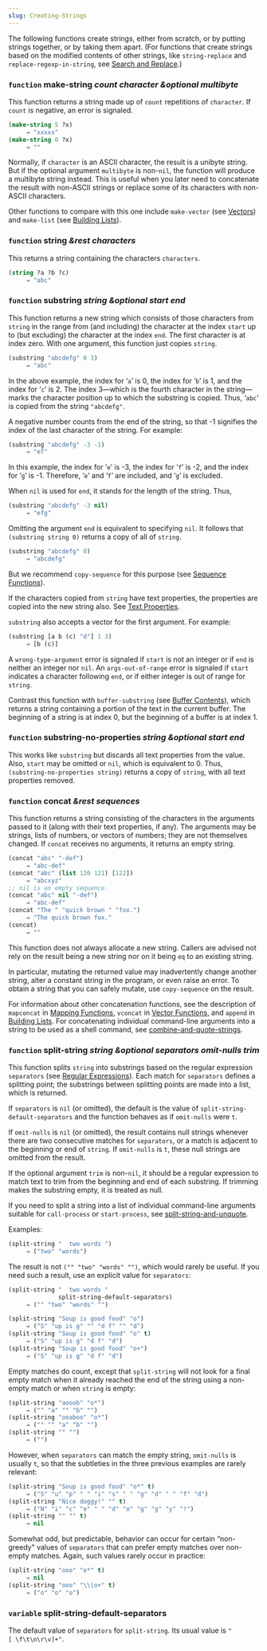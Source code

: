 ```yaml
---
slug: Creating-Strings
---
```


The following functions create strings, either from scratch, or by putting strings together, or by taking them apart. (For functions that create strings based on the modified contents of other strings, like `string-replace` and `replace-regexp-in-string`, see [Search and Replace](Search-and-Replace).)

### <span className="tag function">`function`</span> **make-string** *count character \&optional multibyte*

This function returns a string made up of `count` repetitions of `character`. If `count` is negative, an error is signaled.

```lisp
(make-string 5 ?x)
     ⇒ "xxxxx"
(make-string 0 ?x)
     ⇒ ""
```

Normally, if `character` is an ASCII character, the result is a unibyte string. But if the optional argument `multibyte` is non-`nil`, the function will produce a multibyte string instead. This is useful when you later need to concatenate the result with non-ASCII strings or replace some of its characters with non-ASCII characters.

Other functions to compare with this one include `make-vector` (see [Vectors](Vectors)) and `make-list` (see [Building Lists](Building-Lists)).

### <span className="tag function">`function`</span> **string** *\&rest characters*

This returns a string containing the characters `characters`.

```lisp
(string ?a ?b ?c)
     ⇒ "abc"
```

### <span className="tag function">`function`</span> **substring** *string \&optional start end*

This function returns a new string which consists of those characters from `string` in the range from (and including) the character at the index `start` up to (but excluding) the character at the index `end`. The first character is at index zero. With one argument, this function just copies `string`.

```lisp
(substring "abcdefg" 0 3)
     ⇒ "abc"
```

In the above example, the index for ‘`a`’ is 0, the index for ‘`b`’ is 1, and the index for ‘`c`’ is 2. The index 3—which is the fourth character in the string—marks the character position up to which the substring is copied. Thus, ‘`abc`’ is copied from the string `"abcdefg"`.

A negative number counts from the end of the string, so that -1 signifies the index of the last character of the string. For example:

```lisp
(substring "abcdefg" -3 -1)
     ⇒ "ef"
```

In this example, the index for ‘`e`’ is -3, the index for ‘`f`’ is -2, and the index for ‘`g`’ is -1. Therefore, ‘`e`’ and ‘`f`’ are included, and ‘`g`’ is excluded.

When `nil` is used for `end`, it stands for the length of the string. Thus,

```lisp
(substring "abcdefg" -3 nil)
     ⇒ "efg"
```

Omitting the argument `end` is equivalent to specifying `nil`. It follows that `(substring string 0)` returns a copy of all of `string`.

```lisp
(substring "abcdefg" 0)
     ⇒ "abcdefg"
```

But we recommend `copy-sequence` for this purpose (see [Sequence Functions](Sequence-Functions)).

If the characters copied from `string` have text properties, the properties are copied into the new string also. See [Text Properties](Text-Properties).

`substring` also accepts a vector for the first argument. For example:

```lisp
(substring [a b (c) "d"] 1 3)
     ⇒ [b (c)]
```

A `wrong-type-argument` error is signaled if `start` is not an integer or if `end` is neither an integer nor `nil`. An `args-out-of-range` error is signaled if `start` indicates a character following `end`, or if either integer is out of range for `string`.

Contrast this function with `buffer-substring` (see [Buffer Contents](Buffer-Contents)), which returns a string containing a portion of the text in the current buffer. The beginning of a string is at index 0, but the beginning of a buffer is at index 1.

### <span className="tag function">`function`</span> **substring-no-properties** *string \&optional start end*

This works like `substring` but discards all text properties from the value. Also, `start` may be omitted or `nil`, which is equivalent to 0. Thus, `(substring-no-properties string)`<!-- /@w --> returns a copy of `string`, with all text properties removed.

### <span className="tag function">`function`</span> **concat** *\&rest sequences*

This function returns a string consisting of the characters in the arguments passed to it (along with their text properties, if any). The arguments may be strings, lists of numbers, or vectors of numbers; they are not themselves changed. If `concat` receives no arguments, it returns an empty string.

```lisp
(concat "abc" "-def")
     ⇒ "abc-def"
(concat "abc" (list 120 121) [122])
     ⇒ "abcxyz"
;; nil is an empty sequence.
(concat "abc" nil "-def")
     ⇒ "abc-def"
(concat "The " "quick brown " "fox.")
     ⇒ "The quick brown fox."
(concat)
     ⇒ ""
```

This function does not always allocate a new string. Callers are advised not rely on the result being a new string nor on it being `eq` to an existing string.

In particular, mutating the returned value may inadvertently change another string, alter a constant string in the program, or even raise an error. To obtain a string that you can safely mutate, use `copy-sequence` on the result.

For information about other concatenation functions, see the description of `mapconcat` in [Mapping Functions](Mapping-Functions), `vconcat` in [Vector Functions](Vector-Functions), and `append` in [Building Lists](Building-Lists). For concatenating individual command-line arguments into a string to be used as a shell command, see [combine-and-quote-strings](Shell-Arguments).

### <span className="tag function">`function`</span> **split-string** *string \&optional separators omit-nulls trim*

This function splits `string` into substrings based on the regular expression `separators` (see [Regular Expressions](Regular-Expressions)). Each match for `separators` defines a splitting point; the substrings between splitting points are made into a list, which is returned.

If `separators` is `nil` (or omitted), the default is the value of `split-string-default-separators` and the function behaves as if `omit-nulls` were `t`.

If `omit-nulls` is `nil` (or omitted), the result contains null strings whenever there are two consecutive matches for `separators`, or a match is adjacent to the beginning or end of `string`. If `omit-nulls` is `t`, these null strings are omitted from the result.

If the optional argument `trim` is non-`nil`, it should be a regular expression to match text to trim from the beginning and end of each substring. If trimming makes the substring empty, it is treated as null.

If you need to split a string into a list of individual command-line arguments suitable for `call-process` or `start-process`, see [split-string-and-unquote](Shell-Arguments).

Examples:

```lisp
(split-string "  two words ")
     ⇒ ("two" "words")
```

The result is not `("" "two" "words" "")`, which would rarely be useful. If you need such a result, use an explicit value for `separators`:

```lisp
(split-string "  two words "
              split-string-default-separators)
     ⇒ ("" "two" "words" "")
```

```lisp
(split-string "Soup is good food" "o")
     ⇒ ("S" "up is g" "" "d f" "" "d")
(split-string "Soup is good food" "o" t)
     ⇒ ("S" "up is g" "d f" "d")
(split-string "Soup is good food" "o+")
     ⇒ ("S" "up is g" "d f" "d")
```

Empty matches do count, except that `split-string` will not look for a final empty match when it already reached the end of the string using a non-empty match or when `string` is empty:

```lisp
(split-string "aooob" "o*")
     ⇒ ("" "a" "" "b" "")
(split-string "ooaboo" "o*")
     ⇒ ("" "" "a" "b" "")
(split-string "" "")
     ⇒ ("")
```

However, when `separators` can match the empty string, `omit-nulls` is usually `t`, so that the subtleties in the three previous examples are rarely relevant:

```lisp
(split-string "Soup is good food" "o*" t)
     ⇒ ("S" "u" "p" " " "i" "s" " " "g" "d" " " "f" "d")
(split-string "Nice doggy!" "" t)
     ⇒ ("N" "i" "c" "e" " " "d" "o" "g" "g" "y" "!")
(split-string "" "" t)
     ⇒ nil
```

Somewhat odd, but predictable, behavior can occur for certain “non-greedy" values of `separators` that can prefer empty matches over non-empty matches. Again, such values rarely occur in practice:

```lisp
(split-string "ooo" "o*" t)
     ⇒ nil
(split-string "ooo" "\\|o+" t)
     ⇒ ("o" "o" "o")
```

### <span className="tag variable">`variable`</span> **split-string-default-separators**

The default value of `separators` for `split-string`. Its usual value is `"[ \f\t\n\r\v]+"`<!-- /@w -->.
